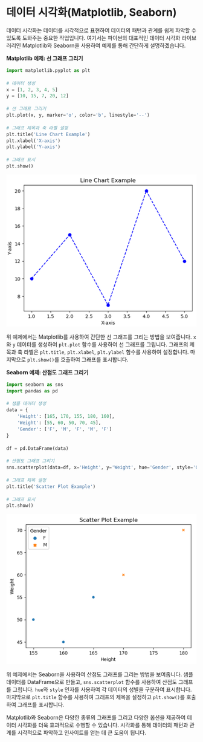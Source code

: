 # 데이터 시각화(Matplotlib, Seaborn)
데이터 시각화는 데이터를 시각적으로 표현하여 데이터의 패턴과 관계를 쉽게 파악할 수 있도록 도와주는 중요한 작업입니다. 여기서는 파이썬의 대표적인 데이터 시각화 라이브러리인 Matplotlib와 Seaborn을 사용하여 예제를 통해 간단하게 설명하겠습니다.

**Matplotlib 예제: 선 그래프 그리기**

```python
import matplotlib.pyplot as plt

# 데이터 생성
x = [1, 2, 3, 4, 5]
y = [10, 15, 7, 20, 12]

# 선 그래프 그리기
plt.plot(x, y, marker='o', color='b', linestyle='--')

# 그래프 제목과 축 라벨 설정
plt.title('Line Chart Example')
plt.xlabel('X-axis')
plt.ylabel('Y-axis')

# 그래프 표시
plt.show()
```
![](images/2023-07-20-14-46-51.png)


위 예제에서는 Matplotlib를 사용하여 간단한 선 그래프를 그리는 방법을 보여줍니다. `x`와 `y` 데이터를 생성하여 `plt.plot` 함수를 사용하여 선 그래프를 그립니다. 그래프의 제목과 축 라벨은 `plt.title`, `plt.xlabel`, `plt.ylabel` 함수를 사용하여 설정합니다. 마지막으로 `plt.show()`를 호출하여 그래프를 표시합니다.

**Seaborn 예제: 산점도 그래프 그리기**

```python
import seaborn as sns
import pandas as pd

# 샘플 데이터 생성
data = {
    'Height': [165, 170, 155, 180, 160],
    'Weight': [55, 60, 50, 70, 45],
    'Gender': ['F', 'M', 'F', 'M', 'F']
}

df = pd.DataFrame(data)

# 산점도 그래프 그리기
sns.scatterplot(data=df, x='Height', y='Weight', hue='Gender', style='Gender')

# 그래프 제목 설정
plt.title('Scatter Plot Example')

# 그래프 표시
plt.show()
```
![](images/2023-07-20-14-49-31.png)



위 예제에서는 Seaborn을 사용하여 산점도 그래프를 그리는 방법을 보여줍니다. 샘플 데이터를 DataFrame으로 만들고, `sns.scatterplot` 함수를 사용하여 산점도 그래프를 그립니다. `hue`와 `style` 인자를 사용하여 각 데이터의 성별을 구분하여 표시합니다. 마지막으로 `plt.title` 함수를 사용하여 그래프의 제목을 설정하고 `plt.show()`를 호출하여 그래프를 표시합니다.

Matplotlib와 Seaborn은 다양한 종류의 그래프를 그리고 다양한 옵션을 제공하여 데이터 시각화를 더욱 효과적으로 수행할 수 있습니다. 시각화를 통해 데이터의 패턴과 관계를 시각적으로 파악하고 인사이트를 얻는 데 큰 도움이 됩니다.